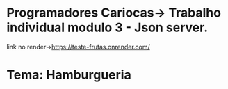 # Programadores Cariocas-> Trabalho individual modulo 3 - Json server.
link no render->https://teste-frutas.onrender.com/
# Tema: Hamburgueria 
